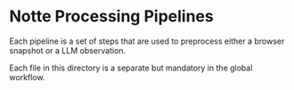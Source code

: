 # Notte Processing Pipelines

Each pipeline is a set of steps that are used to preprocess either a browser snapshot or a LLM observation.

Each file in this directory is a separate but mandatory in the global workflow.
